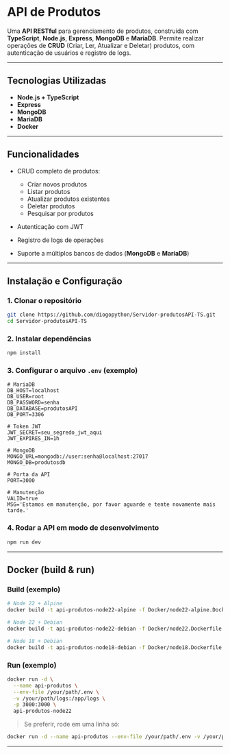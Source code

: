 # API de Produtos

Uma **API RESTful** para gerenciamento de produtos, construída com **TypeScript**, **Node.js**, **Express**, **MongoDB** e **MariaDB**. Permite realizar operações de **CRUD** (Criar, Ler, Atualizar e Deletar) produtos, com autenticação de usuários e registro de logs.

---

## Tecnologias Utilizadas

* **Node.js + TypeScript**
* **Express**
* **MongoDB**
* **MariaDB**
* **Docker**

---

## Funcionalidades

* CRUD completo de produtos:

  * Criar novos produtos
  * Listar produtos
  * Atualizar produtos existentes
  * Deletar produtos
  * Pesquisar por produtos
* Autenticação com JWT
* Registro de logs de operações
* Suporte a múltiplos bancos de dados (**MongoDB** e **MariaDB**)

---

## Instalação e Configuração

### 1. Clonar o repositório

```bash
git clone https://github.com/diogopython/Servidor-produtosAPI-TS.git
cd Servidor-produtosAPI-TS
```

### 2. Instalar dependências

```bash
npm install
```

### 3. Configurar o arquivo `.env` (exemplo)

```env
# MariaDB
DB_HOST=localhost
DB_USER=root
DB_PASSWORD=senha
DB_DATABASE=produtosAPI
DB_PORT=3306

# Token JWT
JWT_SECRET=seu_segredo_jwt_aqui
JWT_EXPIRES_IN=1h

# MongoDB
MONGO_URL=mongodb://user:senha@localhost:27017
MONGO_DB=produtosdb

# Porta da API
PORT=3000

# Manutenção
VALID=true
MSG='Estamos em manutenção, por favor aguarde e tente novamente mais tarde.'
```

### 4. Rodar a API em modo de desenvolvimento

```bash
npm run dev
```

---

## Docker (build & run)

### Build (exemplo)

```bash
# Node 22 + Alpine
docker build -t api-produtos-node22-alpine -f Docker/node22-alpine.Dockerfile .

# Node 22 + Debian
docker build -t api-produtos-node22-debian -f Docker/node22.Dockerfile .

# Node 18 + Debian
docker build -t api-produtos-node18-debian -f Docker/node18.Dockerfile .
```

### Run (exemplo)

```bash
docker run -d \
  --name api-produtos \
  --env-file /your/path/.env \
  -v /your/path/logs:/app/logs \
  -p 3000:3000 \
  api-produtos-node22
```

> Se preferir, rode em uma linha só:

```bash
docker run -d --name api-produtos --env-file /your/path/.env -v /your/path/logs:/app/logs -p 3000:3000 api-produtos-node22
```
---